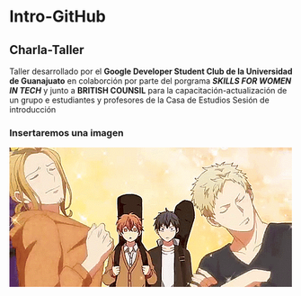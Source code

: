# Intro-GitHub

## Charla-Taller

Taller desarrollado por el **Google Developer Student Club de la Universidad de Guanajuato** en colaborción por parte del porgrama _**SKILLS FOR WOMEN IN TECH**_ y junto a **BRITISH COUNSIL** para la capacitación-actualización de un grupo e estudiantes y profesores de la Casa de Estudios
 Sesión de introducción


### Insertaremos una imagen

![hack](IMG/IMG.png)
